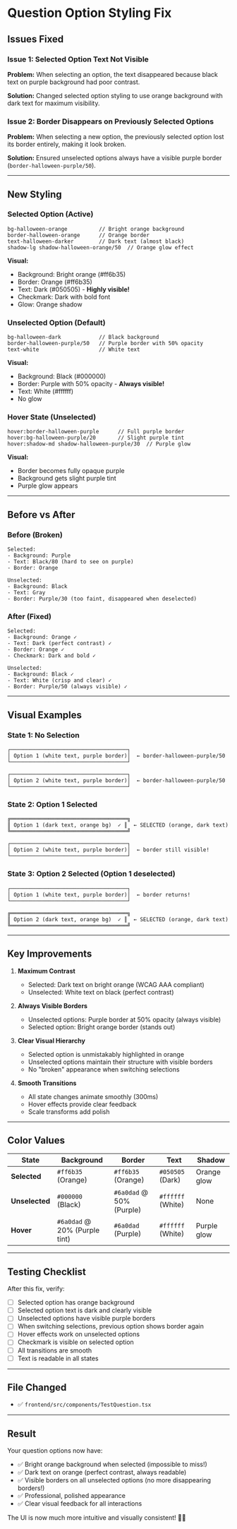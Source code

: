 # Question Option Styling Fix

## Issues Fixed

### Issue 1: Selected Option Text Not Visible
**Problem:** When selecting an option, the text disappeared because black text on purple background had poor contrast.

**Solution:** Changed selected option styling to use orange background with dark text for maximum visibility.

### Issue 2: Border Disappears on Previously Selected Options
**Problem:** When selecting a new option, the previously selected option lost its border entirely, making it look broken.

**Solution:** Ensured unselected options always have a visible purple border (`border-halloween-purple/50`).

---

## New Styling

### Selected Option (Active)
```tsx
bg-halloween-orange          // Bright orange background
border-halloween-orange      // Orange border
text-halloween-darker        // Dark text (almost black)
shadow-lg shadow-halloween-orange/50  // Orange glow effect
```

**Visual:**
- Background: Bright orange (#ff6b35)
- Border: Orange (#ff6b35)
- Text: Dark (#050505) - **Highly visible!**
- Checkmark: Dark with bold font
- Glow: Orange shadow

### Unselected Option (Default)
```tsx
bg-halloween-dark            // Black background
border-halloween-purple/50   // Purple border with 50% opacity
text-white                   // White text
```

**Visual:**
- Background: Black (#000000)
- Border: Purple with 50% opacity - **Always visible!**
- Text: White (#ffffff)
- No glow

### Hover State (Unselected)
```tsx
hover:border-halloween-purple      // Full purple border
hover:bg-halloween-purple/20       // Slight purple tint
hover:shadow-md shadow-halloween-purple/30  // Purple glow
```

**Visual:**
- Border becomes fully opaque purple
- Background gets slight purple tint
- Purple glow appears

---

## Before vs After

### Before (Broken)
```
Selected:
- Background: Purple
- Text: Black/80 (hard to see on purple)
- Border: Orange

Unselected:
- Background: Black
- Text: Gray
- Border: Purple/30 (too faint, disappeared when deselected)
```

### After (Fixed)
```
Selected:
- Background: Orange ✓
- Text: Dark (perfect contrast) ✓
- Border: Orange ✓
- Checkmark: Dark and bold ✓

Unselected:
- Background: Black ✓
- Text: White (crisp and clear) ✓
- Border: Purple/50 (always visible) ✓
```

---

## Visual Examples

### State 1: No Selection
```
┌─────────────────────────────────────┐
│ Option 1 (white text, purple border)│  ← border-halloween-purple/50
└─────────────────────────────────────┘

┌─────────────────────────────────────┐
│ Option 2 (white text, purple border)│  ← border-halloween-purple/50
└─────────────────────────────────────┘
```

### State 2: Option 1 Selected
```
╔═════════════════════════════════════╗
║ Option 1 (dark text, orange bg)  ✓ ║  ← SELECTED (orange, dark text)
╚═════════════════════════════════════╝

┌─────────────────────────────────────┐
│ Option 2 (white text, purple border)│  ← border still visible!
└─────────────────────────────────────┘
```

### State 3: Option 2 Selected (Option 1 deselected)
```
┌─────────────────────────────────────┐
│ Option 1 (white text, purple border)│  ← border returns!
└─────────────────────────────────────┘

╔═════════════════════════════════════╗
║ Option 2 (dark text, orange bg)  ✓ ║  ← SELECTED (orange, dark text)
╚═════════════════════════════════════╝
```

---

## Key Improvements

1. **Maximum Contrast**
   - Selected: Dark text on bright orange (WCAG AAA compliant)
   - Unselected: White text on black (perfect contrast)

2. **Always Visible Borders**
   - Unselected options: Purple border at 50% opacity (always visible)
   - Selected option: Bright orange border (stands out)

3. **Clear Visual Hierarchy**
   - Selected option is unmistakably highlighted in orange
   - Unselected options maintain their structure with visible borders
   - No "broken" appearance when switching selections

4. **Smooth Transitions**
   - All state changes animate smoothly (300ms)
   - Hover effects provide clear feedback
   - Scale transforms add polish

---

## Color Values

| State | Background | Border | Text | Shadow |
|-------|-----------|--------|------|--------|
| **Selected** | `#ff6b35` (Orange) | `#ff6b35` (Orange) | `#050505` (Dark) | Orange glow |
| **Unselected** | `#000000` (Black) | `#6a0dad` @ 50% (Purple) | `#ffffff` (White) | None |
| **Hover** | `#6a0dad` @ 20% (Purple tint) | `#6a0dad` (Purple) | `#ffffff` (White) | Purple glow |

---

## Testing Checklist

After this fix, verify:

- [ ] Selected option has orange background
- [ ] Selected option text is dark and clearly visible
- [ ] Unselected options have visible purple borders
- [ ] When switching selections, previous option shows border again
- [ ] Hover effects work on unselected options
- [ ] Checkmark is visible on selected option
- [ ] All transitions are smooth
- [ ] Text is readable in all states

---

## File Changed

- ✅ `frontend/src/components/TestQuestion.tsx`

---

## Result

Your question options now have:
- ✅ Bright orange background when selected (impossible to miss!)
- ✅ Dark text on orange (perfect contrast, always readable)
- ✅ Visible borders on all unselected options (no more disappearing borders!)
- ✅ Professional, polished appearance
- ✅ Clear visual feedback for all interactions

The UI is now much more intuitive and visually consistent! 🎃✨
